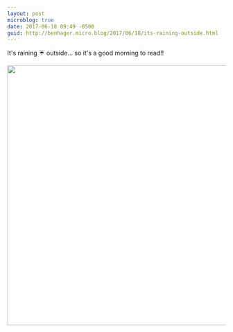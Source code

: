 ```yaml
---
layout: post
microblog: true
date: 2017-06-18 09:49 -0500
guid: http://benhager.micro.blog/2017/06/18/its-raining-outside.html
---
```

It's raining ☔️ outside... so it's a good morning to read!!

<img src="http://benhager.micro.blog/uploads/2017/7e712cc524.jpg" width="600" height="600" style="height: auto" />
